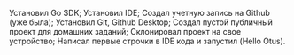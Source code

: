Установил Go SDK;
Установил IDE;
Создал учетную запись на Github (уже была);
Установил Git, Github Desktop;
Создал пустой публичный проект для домашних заданий;
Cклонировал проект на свое устройство;
Написал первые строчки в IDE кода и запустил (Hello Otus).
